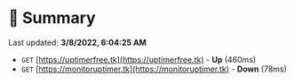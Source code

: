 # 📖 Summary
Last updated: **3/8/2022, 6:04:25 AM**

- `GET` [https://uptimerfree.tk](https://uptimerfree.tk) - **Up** (460ms)
- `GET` [https://monitoruptimer.tk](https://monitoruptimer.tk) - **Down** (78ms)
